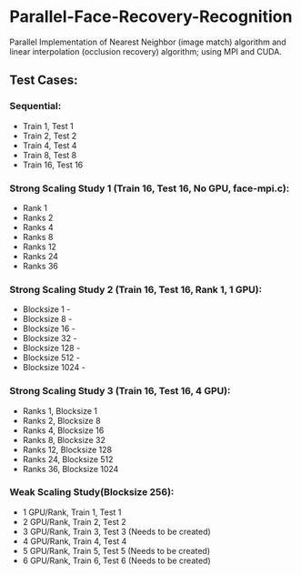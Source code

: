 # Parallel-Face-Recovery-Recognition
Parallel Implementation of Nearest Neighbor (image match) algorithm and linear interpolation (occlusion recovery) algorithm; using MPI and CUDA.
## Test Cases:
### Sequential:
- Train 1, Test 1
- Train 2, Test 2
- Train 4, Test 4
- Train 8, Test 8
- Train 16, Test 16

### Strong Scaling Study 1 (Train 16, Test 16, No GPU, face-mpi.c):
- Rank 1 
- Ranks 2
- Ranks 4
- Ranks 8
- Ranks 12
- Ranks 24
- Ranks 36

### Strong Scaling Study 2 (Train 16, Test 16, Rank 1, 1 GPU):
- Blocksize 1 - 
- Blocksize 8 - 
- Blocksize 16 - 
- Blocksize 32 - 
- Blocksize 128 - 
- Blocksize 512 - 
- Blocksize 1024 - 

### Strong Scaling Study 3 (Train 16, Test 16, 4 GPU):
- Ranks 1, Blocksize 1
- Ranks 2, Blocksize 8
- Ranks 4, Blocksize 16
- Ranks 8, Blocksize 32
- Ranks 12, Blocksize 128
- Ranks 24, Blocksize 512
- Ranks 36, Blocksize 1024

### Weak Scaling Study(Blocksize 256):
- 1 GPU/Rank, Train 1, Test 1
- 2 GPU/Rank, Train 2, Test 2 
- 3 GPU/Rank, Train 3, Test 3 (Needs to be created)
- 4 GPU/Rank, Train 4, Test 4
- 5 GPU/Rank, Train 5, Test 5 (Needs to be created)
- 6 GPU/Rank, Train 6, Test 6 (Needs to be created)